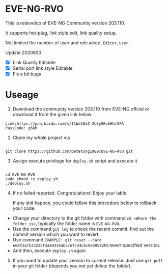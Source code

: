 # EVE-NG-RVO
This is redevelop of EVE-NG Community version 203.110. 

It supports hot-plug, link style edit, link quality setup. 

Not limited the number of user and role `Admin`, `Editor`, `User`.

Update 2020920

- [x] Link Quality Editable
- [x] Serial port link style Editable
- [x] Fix a bit bugs

# Useage

1. Download the community version 203.110 from EVE-NG offcial or download it from the given link below

```
Link:https://pan.baidu.com/s/11Wa10xZ-2q6yGEvbHhr5FA
PassCode: g6kh
```

2. Clone my whole project via    

```shell

git clone https://github.com/petetong1989/EVE-NG-RVO.git

```

3. Assign execute privilege for `deploy.sh` script and execute it.  

```shell

cd EVE-NG-RVO
sudo chmod +x deploy.sh
./deploy.sh

```

4. If no failed reported. Congratulations! Enjoy your lab!e
    
    If any shit happen, you could follow this procedure below to rollback your code.

- Change your directory to the git folder with command `cd <Where the folder is>`, typically the folder name is `EVE-NG-RVO`.
- Use the command `git log` to check the recent commit. find out the commit version which you want to revert.
- Use command `EXAMPLE: git reset --hard e66f2a7533225f4a40334ab57e7c24cbc0e39982`to revert specified version. 
- And then, execute `deploy.sh` again.

5. If you want to update your version to current release. Just use `git pull` in your git folder (depends you not yet delete the folder).